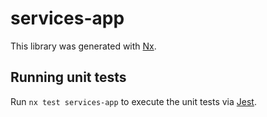 # services-app

This library was generated with [Nx](https://nx.dev).

## Running unit tests

Run `nx test services-app` to execute the unit tests via [Jest](https://jestjs.io).
